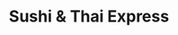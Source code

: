 ---
layout: place
title: "Sushi & Thai Express"
permalink: /new-york/north-babylon/sushi-thai-express.html
stateAbbr: NY
stateName: New York
cityName: North Babylon
seo:
  name: "Sushi & Thai Express"
  type: Restaurant
  links: null
description: "Sushi & Thai Express serves delicious sushi in North Babylon, New York. Try fresh Japanese dishes for a great dining experience. "
place_id: ChIJY2R17gAt6IkRovScWpP-17w
photos:
  - name: >-
      places/ChIJY2R17gAt6IkRovScWpP-17w/photos/AeeoHcJa1JGUXiTPQH_Zp67zWaGbQycAZ_bGEnWdxcsp80yaPaxeWLW57h-noirbnsT8zi6VKuA0Eu-I2qPgg5E3gKHzUlioL_7HtJl8zXTxEEWpdkj8tp_r6V382-JafpgMcdGNBPLPs3h-wSHRg62aqjUx45umEQLXLbybnaXmZRNjVpGYnMJ40nA7sXI1XC510Bu26dbnUD2uIS85KYfuWuhR57F0O3PiJRmt-oWNjCvgy6o38K76Ej7rlapR5lnGWJldUH_X97uZyER-t3zGYZz7Z6sqtmBAbw64UrB7VrKsZNt_rcCNmi4jfxDFSl7dlHbkCCdqGBTK2ZcTbl6i-p1_7kJMeQkC9A4QNuaPVISOramgBG3sUQ6-SL2IvA4h1vDvmpB7jUJVprE_HCReyOixf3bu3AyGx_-ImQ
    widthPx: 4032
    heightPx: 3024
    authorAttributions:
      - displayName: Ahsan Zahedi
        uri: https://maps.google.com/maps/contrib/114837426781857113260
        photoUri: >-
          https://lh3.googleusercontent.com/a-/ALV-UjXsmvmjLYT1B800cV2K4-v8TKJkBrx9S_6CwpVU_N6p1fa1s5cb=s100-p-k-no-mo
    flagContentUri: >-
      https://www.google.com/local/imagery/report/?cb_client=maps_api_places.places_api&image_key=!1e10!2sCIHM0ogKEICAgICUmo17&hl=en-US
    googleMapsUri: >-
      https://www.google.com/maps/place//data=!3m4!1e2!3m2!1sCIHM0ogKEICAgICUmo17!2e10!4m2!3m1!1s0x89e82d00ee756463:0xbcd7fe935a9cf4a2
  - name: >-
      places/ChIJY2R17gAt6IkRovScWpP-17w/photos/AeeoHcI2Gy6iahXqmTNoHHAgAKrqSk6GANIJWDaW8Ky8rQ0Ino9cUYAnUbL3NTh-gZ28G-otWPypWYyZ6j5kKOHojztGZJ8Rz6ZAtj4hoCwxPChMTo4k5p5JV5SmzpkKLmFP6Gqc75fJCU3CRkudqN16GsZwYUGkEBPq_3EBRSJ8BTuacfe3swkzgdGruufNNjXUh1cJ-eQnq0V-MAtkPXuWPV3h-6vF2cu1Hkpn7Ni_RI1fZDCc71G3fge8rvroqhv1iou3ZmRkILGwnD8ElYDlQqesNlB_goo-kxsEkYBy_aO9h8zQKij4dv6Mhoid6Uewf76zOHTq89t3kaIOT2L7FOpk7JxmifI9JJgKWe56OIx_0QUjeqnkyJb4bxSlkUdw41wQGUpiEm9S6ky-NAIVeThTUPjtTKzQ-dp-shUY5DxxOA
    widthPx: 4032
    heightPx: 3024
    authorAttributions:
      - displayName: Ahsan Zahedi
        uri: https://maps.google.com/maps/contrib/114837426781857113260
        photoUri: >-
          https://lh3.googleusercontent.com/a-/ALV-UjXsmvmjLYT1B800cV2K4-v8TKJkBrx9S_6CwpVU_N6p1fa1s5cb=s100-p-k-no-mo
    flagContentUri: >-
      https://www.google.com/local/imagery/report/?cb_client=maps_api_places.places_api&image_key=!1e10!2sCIHM0ogKEICAgICUmo37MA&hl=en-US
    googleMapsUri: >-
      https://www.google.com/maps/place//data=!3m4!1e2!3m2!1sCIHM0ogKEICAgICUmo37MA!2e10!4m2!3m1!1s0x89e82d00ee756463:0xbcd7fe935a9cf4a2
  - name: >-
      places/ChIJY2R17gAt6IkRovScWpP-17w/photos/AeeoHcJrM5oMm3XHP1DPQBuM6OLdV7Fvd5HVLq-1imut1UHtSDJI0rQGfyzTw3M_A0C51oC6Euba5S8BM6Ox1_eMZ2CmIr_hzptBu8Z6meUAlF9ek-Sl2vxglFw5bl_gtbX6HQuTFXxxEaly52AuH6RE41_l8qTUy7lTUSG-Szkl7pSFfustO5cUmj2RYrsfW2617wAzxs7gf5h0S6WvAfTzVGya8BqGZotSFp06zVQakK9HcJielBqoWDg3GWB36eKpPg_qdpOEivm56aRO_EWBZ609cPl4GARoX4BSVJ6m30n6vX5lGu70ilavBVKqZZfrDuL6Zis66O4M3iKB6t6xtw1yNk-nSkVReV3J4BavxpiEHHeRBCCXXM4j4ecyUb3meLGZ_r9RFHpKspUiq11sPVGfWrnU8kLZbnQGGB7C3K76n-Hf
    widthPx: 2001
    heightPx: 1125
    authorAttributions:
      - displayName: Desiree Agudo
        uri: https://maps.google.com/maps/contrib/113036024123715952644
        photoUri: >-
          https://lh3.googleusercontent.com/a-/ALV-UjXEeLw_fZupIFOBtXZt8LZFooELj77Wi71A0xZdHGfq6oRH6M1R1Q=s100-p-k-no-mo
    flagContentUri: >-
      https://www.google.com/local/imagery/report/?cb_client=maps_api_places.places_api&image_key=!1e10!2sCIHM0ogKEICAgIC7vN7upQE&hl=en-US
    googleMapsUri: >-
      https://www.google.com/maps/place//data=!3m4!1e2!3m2!1sCIHM0ogKEICAgIC7vN7upQE!2e10!4m2!3m1!1s0x89e82d00ee756463:0xbcd7fe935a9cf4a2
  - name: >-
      places/ChIJY2R17gAt6IkRovScWpP-17w/photos/AeeoHcLTsWGwRmbMcgDbb0gV-Zk0RsjmDqfr3dwO3IevgEaQF7DUL2Zpn6XVgabmH5WwjdnwzXPE_PAe8QsM3guxlRMyadijCGYrO_d32-wybW5pKBCdxgxbzplpGtamGuO5zqlyTWtfa-CjITemiVL49l6KKTNJFlWuF4qCHozNhvFgdArsHuSQg8ehLvnQQLx5YwEdVEcU_jd8sfTtfWWHqCjS3kw95rGrhlbzxBBp1WgnqAI48GdUlj2d62DRtO1jK7m1KJlEFjY0Op6jXE0nD6HuyRKe-znBTvqtZp8zJRcX3rHio8RdNeLDsZ9vFQhBet7r_1wszdr3HSr31N0luKsKUTxyVvqLm9uW_94S8R8shFlWdUdgO0IivT1oJqVquCQDy1Qb6kri_LraawCZ4Ph5TLXLYcE2RS9yJIZX-yckWxmj
    widthPx: 1960
    heightPx: 4032
    authorAttributions:
      - displayName: Patty Dodge
        uri: https://maps.google.com/maps/contrib/108223642734530314518
        photoUri: >-
          https://lh3.googleusercontent.com/a-/ALV-UjWFSpOpYwJV9gQPN1Zjn5HHvv3GV9whE8reuiaSn-TJs4IG0vYoJA=s100-p-k-no-mo
    flagContentUri: >-
      https://www.google.com/local/imagery/report/?cb_client=maps_api_places.places_api&image_key=!1e10!2sCIHM0ogKEICAgIDSlqa72gE&hl=en-US
    googleMapsUri: >-
      https://www.google.com/maps/place//data=!3m4!1e2!3m2!1sCIHM0ogKEICAgIDSlqa72gE!2e10!4m2!3m1!1s0x89e82d00ee756463:0xbcd7fe935a9cf4a2
  - name: >-
      places/ChIJY2R17gAt6IkRovScWpP-17w/photos/AeeoHcKFvG2HAH4v_Dce9ntKuLwxDeQ9f-zo8AJ2WLp3LA5nmjZ1DPksitzlMIySRTn1bwMmKI4U8RlxH5TV0_ak3SPsFttWsi33d3p16yvllLlQ5-DbN9gnrWKBNiYnLN7zpPrwVuVLtG38kzzqA7HMEO0-OOwMzug-flUx2yIClVj43IcG6EWIeYDZHtQXv8ipebP_rFyshvcFUQx7ScKBWwS6oQk_GDSQQl0jvAqhhv-KjwNYJmFLDWeRqTXUsWroUS40aDKTBCz3niw1f7kzUyON9sM-lb4NDp406KKh1SdCXHeY7WBGPBXW6OobOdY9sWQRhpPSlpXCc0kNmrZj31zpKZIy4cxEmj0ayHv6d2P4MgD5AcElEvGhYXYZskHW4uZfsMHJUzi3vPvwLDqlJetoPT8BUYb3Vx4dn0uRjXDzqw
    widthPx: 1960
    heightPx: 4032
    authorAttributions:
      - displayName: Patty Dodge
        uri: https://maps.google.com/maps/contrib/108223642734530314518
        photoUri: >-
          https://lh3.googleusercontent.com/a-/ALV-UjWFSpOpYwJV9gQPN1Zjn5HHvv3GV9whE8reuiaSn-TJs4IG0vYoJA=s100-p-k-no-mo
    flagContentUri: >-
      https://www.google.com/local/imagery/report/?cb_client=maps_api_places.places_api&image_key=!1e10!2sCIHM0ogKEICAgIDSq_38aA&hl=en-US
    googleMapsUri: >-
      https://www.google.com/maps/place//data=!3m4!1e2!3m2!1sCIHM0ogKEICAgIDSq_38aA!2e10!4m2!3m1!1s0x89e82d00ee756463:0xbcd7fe935a9cf4a2
  - name: >-
      places/ChIJY2R17gAt6IkRovScWpP-17w/photos/AeeoHcJxHOYv7nGJQ7JWUiWMCOBVF9CQT7GnKo_ikeY3lELohyMpexPaYqE4Ujcc9p8gQerytARRKGlRqefFLZRy3F9CBuRHa8XbnOp0N3o8eRFM-lFGc56h3zr7EayLwo3bvCPpVxC65ZImYcBGkmE-gf6R51mSscl8HkknKA_uILU4SNDGZpN6h3AToB0l-6CoyvbUrZzO7njiOjkoWgyuwtYkqxZRyKlAIq3gTlFLo_1E0zlEfxMfehvMof1bPZYUM_ADxllCH5RXo1xljM4beFBwe7tYcsV-H4O75ywrT9_p9Yd7NJf8dzB6dykycLg7H8vmqaMMDfixLTrny0q6ZPD6hHO9Ld-UATtpq6uO7MEzi35j3f0p34ifhiQLKWCRkYJlmQvvfjL6ZQPmCWbe2BGb8bKW3s4V10h1CeFizVPRSiJO
    widthPx: 3120
    heightPx: 4160
    authorAttributions:
      - displayName: Johnny Malloy
        uri: https://maps.google.com/maps/contrib/114091941831607783454
        photoUri: >-
          https://lh3.googleusercontent.com/a-/ALV-UjXUzv3yVWtUl7HaQB56yQYHBOj5piF5BD7z7rCxm9kGOUiJ0tv74g=s100-p-k-no-mo
    flagContentUri: >-
      https://www.google.com/local/imagery/report/?cb_client=maps_api_places.places_api&image_key=!1e10!2sCIHM0ogKEICAgIDMsbKIyQE&hl=en-US
    googleMapsUri: >-
      https://www.google.com/maps/place//data=!3m4!1e2!3m2!1sCIHM0ogKEICAgIDMsbKIyQE!2e10!4m2!3m1!1s0x89e82d00ee756463:0xbcd7fe935a9cf4a2
  - name: >-
      places/ChIJY2R17gAt6IkRovScWpP-17w/photos/AeeoHcKPyvw_SI4xenqougBUSIpkFzoRRxourwJbIAeOM50ag9x7ALMBkEuvsV6ji6FEWF78o5ccQtalpgGLlkg58PA0uR3rVO-LFUXTA4Qiw5kWoWmmX81S5D-D6SylDdekTM3N4uhQZbA2rOauIPmDhNlmUD3OUq-Y7QG1_BsPthwOTxal4_Sp8pjnrGWzkSNSWOQ8DjprCbN6SXgQytkWIQcP3B3zklUPOrAsOLjP0Z21YlIy24W_NstvZiwBlOkn2QIZzmJEHNXocBqLbIWxER8Hp1iVlUziosTfNjC1JpswCw-3BBEDZRUR3zA8urcjYnH5YSgQkn2fsZrKxOWh7gw4hjJeOtzMLIqIHSaka09RsXX6E6-Z4RLj1I3z8uKpHfeaSBeSdDcC7nrSTkm4hqSATQdBnRHj10ko6M8YGvua1Cbp
    widthPx: 4032
    heightPx: 1960
    authorAttributions:
      - displayName: Patty Dodge
        uri: https://maps.google.com/maps/contrib/108223642734530314518
        photoUri: >-
          https://lh3.googleusercontent.com/a-/ALV-UjWFSpOpYwJV9gQPN1Zjn5HHvv3GV9whE8reuiaSn-TJs4IG0vYoJA=s100-p-k-no-mo
    flagContentUri: >-
      https://www.google.com/local/imagery/report/?cb_client=maps_api_places.places_api&image_key=!1e10!2sCIHM0ogKEICAgIDSlqbT2gE&hl=en-US
    googleMapsUri: >-
      https://www.google.com/maps/place//data=!3m4!1e2!3m2!1sCIHM0ogKEICAgIDSlqbT2gE!2e10!4m2!3m1!1s0x89e82d00ee756463:0xbcd7fe935a9cf4a2
  - name: >-
      places/ChIJY2R17gAt6IkRovScWpP-17w/photos/AeeoHcJb4LLlkBrvH718yRfTM1lPjk_7QBIqrm7GQLgPGT_MvCBOM8cKjt1E1gheHgc0ZR0fLXEJ43MY92yqnRVsQirwA3LwCTNJJbnyg3k8iMvuSKCM0ixOPDZvjAsTx79moEMe2JzTZ8GFBtFS-4d_iCjt5ONQCPQ0PvbZspGN60sjuO9vJUvU0qXN27oTqpR_xwbbuamz85EMzv7hLqRxzlvqH-trdgC0hv4I9dF50Qmp5Yh95e2JpIZNLytUyoyeQpvd-tlWdZAcygnXKdwZmBT2UmZqiLdpv9yNv8XT4xHgiz8kQAUxKLt0pMpH80zK-TQMLheAnE_oI4aC-ncIUMHg_4-1mAufF68e1ENJMV52DCUJaHkDWcXcCLkdXCU4QslUqbptJoqwSVTRP2IXp6W-p29iU3TV5RlIZCybDJlW1FA
    widthPx: 961
    heightPx: 1358
    authorAttributions:
      - displayName: A Bio
        uri: https://maps.google.com/maps/contrib/109266621603341296097
        photoUri: >-
          https://lh3.googleusercontent.com/a-/ALV-UjXQSnVGjri5URSe34wmZ38-gYb_rjL2VsP04IuVC_Ta6mdw9oN_=s100-p-k-no-mo
    flagContentUri: >-
      https://www.google.com/local/imagery/report/?cb_client=maps_api_places.places_api&image_key=!1e10!2sCIHM0ogKEICAgIC6v97l0wE&hl=en-US
    googleMapsUri: >-
      https://www.google.com/maps/place//data=!3m4!1e2!3m2!1sCIHM0ogKEICAgIC6v97l0wE!2e10!4m2!3m1!1s0x89e82d00ee756463:0xbcd7fe935a9cf4a2
  - name: >-
      places/ChIJY2R17gAt6IkRovScWpP-17w/photos/AeeoHcIr8lyIK025HFHZ9giwSAFwTJft8Ye23Pf5T9FRWra8nO2wLuIttZG5rQSrJ6LPhpcyQSNSFFvu_us0cp_SIVoAt9WmlWaaavYAfO809axUbX07rQSXxuxkn-P-WXe6TWlClhcYgcRchNIiYVRcrNedZt_peD94bGYCofkv4kp_Bqqp1L4fyvWYOj6vrumH_BW69A2togbXrrH_qmH0Y_iRmeIgB9BdnvjCdsogS0egonHIUD4rqR5A_DqIJ9i3tyuIesGhjN_nK-YNVtpj7LHYhH545BIma7Yq52IVCRpi5HeEi9mjzkkibPazfYeapIev7YwnAmkliXywetRS8CqQ1wvVW3QPDD9fmrbNlEIkv-RyGhIyv8DR4p5UBxIGqllTdjcpMAZfUdwKOEhgYo0ARU47aYv2WumENZNq2fTBalPX
    widthPx: 4032
    heightPx: 1960
    authorAttributions:
      - displayName: Patty Dodge
        uri: https://maps.google.com/maps/contrib/108223642734530314518
        photoUri: >-
          https://lh3.googleusercontent.com/a-/ALV-UjWFSpOpYwJV9gQPN1Zjn5HHvv3GV9whE8reuiaSn-TJs4IG0vYoJA=s100-p-k-no-mo
    flagContentUri: >-
      https://www.google.com/local/imagery/report/?cb_client=maps_api_places.places_api&image_key=!1e10!2sCIHM0ogKEICAgIDSq_2UtwE&hl=en-US
    googleMapsUri: >-
      https://www.google.com/maps/place//data=!3m4!1e2!3m2!1sCIHM0ogKEICAgIDSq_2UtwE!2e10!4m2!3m1!1s0x89e82d00ee756463:0xbcd7fe935a9cf4a2
  - name: >-
      places/ChIJY2R17gAt6IkRovScWpP-17w/photos/AeeoHcKgzaeRAnAjVsLMWDw3yZfEAS0dkI6achx74LLuFOehY2rvPx4jKk_NVd_VER71orXyqSwU8FgWDA5d2uDuzG78ZzlFdmrk4RBlDGtWwUnzYoFzZ7_EFIb5SZSk-tlq3YjI0hZHJQwwcelDUmDFtO8jtjCh6oYpqRvk3aCdExLS4C1KT9FQO91YjG2MlfBSLE5PjscLLLLyh8wPCZr1S0N-f0OAfAKmZpFWU6WAptqJm4RNFW2UOXfb8vZfVYOyd0c8dAGMYFuaXGu809Y1-QU2shgdVlaHbhLnkORHx5RtzIPLutul8SdH3-OzJOgRMVwrrZl16GHLOeeYonFoMS2gQH9CAHLBmQyol93s3ZC-BsC7umJwCbSMU1XHmDCcaMuCEsSuLzcgeMnSTU4Rblwecc4YeYDxz_EAA0wdkMc
    widthPx: 1960
    heightPx: 3667
    authorAttributions:
      - displayName: Patty Dodge
        uri: https://maps.google.com/maps/contrib/108223642734530314518
        photoUri: >-
          https://lh3.googleusercontent.com/a-/ALV-UjWFSpOpYwJV9gQPN1Zjn5HHvv3GV9whE8reuiaSn-TJs4IG0vYoJA=s100-p-k-no-mo
    flagContentUri: >-
      https://www.google.com/local/imagery/report/?cb_client=maps_api_places.places_api&image_key=!1e10!2sCIHM0ogKEICAgIDSq_2mCw&hl=en-US
    googleMapsUri: >-
      https://www.google.com/maps/place//data=!3m4!1e2!3m2!1sCIHM0ogKEICAgIDSq_2mCw!2e10!4m2!3m1!1s0x89e82d00ee756463:0xbcd7fe935a9cf4a2
address: 1165 Deer Park Ave, North Babylon, NY 11703, USA
street: 1165 Deer Park Ave
city: North Babylon
state: NY
zip: '11703'
country: USA
neighborhood: null
latitude: '40.736355'
longitude: '-73.319956'
accessibility_options:
  wheelchairAccessibleParking: true
  wheelchairAccessibleEntrance: true
  wheelchairAccessibleRestroom: true
  wheelchairAccessibleSeating: true
business_status: OPERATIONAL
name: Sushi & Thai Express
google_maps_links:
  directionsUri: >-
    https://www.google.com/maps/dir//''/data=!4m7!4m6!1m1!4e2!1m2!1m1!1s0x89e82d00ee756463:0xbcd7fe935a9cf4a2!3e0
  placeUri: https://maps.google.com/?cid=13607624707957126306
  writeAReviewUri: >-
    https://www.google.com/maps/place//data=!4m3!3m2!1s0x89e82d00ee756463:0xbcd7fe935a9cf4a2!12e1
  reviewsUri: >-
    https://www.google.com/maps/place//data=!4m4!3m3!1s0x89e82d00ee756463:0xbcd7fe935a9cf4a2!9m1!1b1
  photosUri: >-
    https://www.google.com/maps/place//data=!4m3!3m2!1s0x89e82d00ee756463:0xbcd7fe935a9cf4a2!10e5
primary_type: Sushi Restaurant
opening_hours:
  regular: null
  current: null
secondary_opening_hours:
  regular:
    weekdayDescriptions: null
    type: null
  current:
    weekdayDescriptions: null
    type: null
phone: null
price_level: null
price_range: null
rating: null
rating_count: 0
website: null
reviews: null
parking_options: null
payment_options: null
allow_dogs: null
curbside_pickup: null
delivery: null
dine_in: null
good_for_children: null
good_for_groups: null
good_for_sports: null
live_music: null
menu_for_children: null
outdoor_seating: null
reservable: null
restroom: null
serves_beer: null
serves_breakfast: null
serves_brunch: null
serves_cocktails: null
serves_coffee: null
serves_dinner: null
serves_dessert: null
serves_lunch: null
serves_vegetarian_food: null
serves_wine: null
takeout: null
summary: null

---